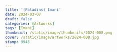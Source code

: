 ```yaml
---
title: '[Paladins] Imani'
date: 2024-03-07
draft: false
categories: [Artworks]
tags: [Imani]
thumbnail: /static/image/thumbnails/2024-008.png
cover: /static/image/artworks/2024-008.jpg
stamp: 9945
---
```


